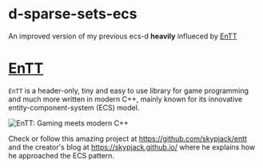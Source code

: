 # d-sparse-sets-ecs
An improved version of my previous ecs-d **heavily** influeced by
[EnTT](https://github.com/skypjack/entt)

# [EnTT](https://github.com/skypjack/entt)
`EnTT` is a header-only, tiny and easy to use library for game programming and
much more written in modern C++, mainly known for its innovative
entity-component-system (ECS) model.

![EnTT: Gaming meets modern C++](https://user-images.githubusercontent.com/1812216/42513718-ee6e98d0-8457-11e8-9baf-8d83f61a3097.png)

Check or follow this amazing project at https://github.com/skypjack/entt
and the creator's blog at https://skypjack.github.io/ where he explains how he
approached the ECS pattern.
